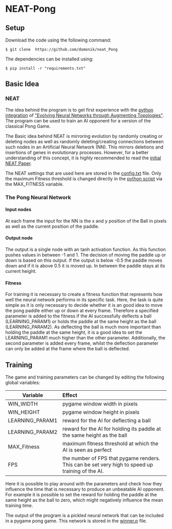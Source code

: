 # NEAT-Pong

## Setup
Download the code using the following command:
```
$ git clone  https://github.com/domonik/neat_Pong
```


The dependencies can be installed using:
 
```
$ pip install -r "requirements.txt"
```


## Basic Idea
### NEAT
The idea behind the program is to get first experience with the 
[python integration](https://neat-python.readthedocs.io/en/latest/) of ["Evolving Neural Networks through
Augmenting Topologies"](http://nn.cs.utexas.edu/downloads/papers/stanley.ec02.pdf). The program can be used to train an
AI opponent for a version of the classical Pong Game.

The Basic idea behind NEAT is mirroring evolution by randomly creating or deleting nodes as well as randomly 
deleting/creating connections between such nodes in an Artificial Neural Network (NN). This mirrors deletions and 
insertions of genes in evolutionary processes. However, for a better understanding of this concept, it is highly 
recommended to read the [initial NEAT Paper](http://nn.cs.utexas.edu/downloads/papers/stanley.ec02.pdf).

The NEAT settings that are used here are stored in the [config.txt](config.txt) file. Only the maximum Fitness threshold 
is changed directly in the [python script](NEAT_Pong.py) via the MAX_FITNESS variable.
### The Pong Neural Network
#### Input nodes
At each frame the input for the NN is the x and y position of the Ball in pixels as well as the current position of the 
paddle. 

#### Output node
The output is a single node with an tanh activation function. As this function pushes values in between -1 and 1. The 
decision of moving the paddle up or down is based on this output. If the output is below -0.5 the paddle moves down and 
if it is above 0.5 it is moved up. In between the paddle stays at its current height.

####  Fitness
For training it is necessary to create a fitness function that represents how well the neural network performs in its 
specific task. Here, the task is quite simple as it is only necessary to decide whether it is an good idea to move the
pong paddle either up or down at every frame. Therefore a specified parameter is added to the fitness if the AI 
successfully deflects a ball (LEARNING_PARAM1) or holds the paddle at the same height as the ball (LEARNING_PARAM2). 
As deflecting the ball is much more important than holding the paddle at the same height, it is a good idea to set the 
LEARNING_PARAM1 much higher than the other parameter. Additionally, the second parameter is added every frame, whilst 
the deflection parameter can only be added at the frame where the ball is deflected. 



## Training

The game and training parameters can be changed by editing the following global variables:

| Variable       | Effect        | 
| -------------- |:-------------| 
| WIN_WIDTH      | pygame window width in pixels | 
| WIN_HEIGHT     | pygame window height in pixels| 
| LEARNING_PARAM1| reward for the AI for deflecting a ball      | 
| LEARNING_PARAM2| reward for the AI for holding its paddle at the same height as the ball      | 
| MAX_Fitness    | maximum fitness threshold at which the AI is seen as perfect|
| FPS            | the number of FPS that pygame renders. This can be set very high to speed up training of the AI.|

Here it is possible to play around with the parameters and check how they influence the time that is necessary to
produce an unbeatable AI opponent. For example it is possible to set the reward for holding the paddle at the same 
height as the ball to zero, which might negatively influence the mean training time. 

The output of the program is a pickled neural network that can be included in a pygame pong game. This network is 
stored in the [winner.p](winner.p) file.






